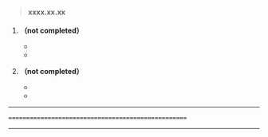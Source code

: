 > #### xxxx.xx.xx

1. **（not completed）**

    -
    -

2. **（not completed）**

    - 
    -

---

```
==================================================
```

---
